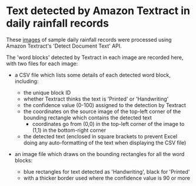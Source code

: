 # Text detected by Amazon Textract in daily rainfall records

These [images](../RotatedImages) of sample daily rainfall records were processed using Amazon Textract's 'Detect Document Text' API. 

The 'word blocks' detected by Textract in each image are recorded here, with two files for each image:

* a CSV file which lists some details of each detected word block, including: 
  * the unique block ID
  * whether Textract thinks the text is 'Printed' or 'Handwriting'
  * the confidence value (0-100) assigned to the detection by Textract
  * the coordinates on the source image of the top-left corner of the bounding rectangle which contains the detected text
    * coordinates go from (0,0) in the top-left corner of the image to (1,1) in the bottom-right corner
  * the detected text (enclosed in square brackets to prevent Excel doing any auto-formatting of the text when displaying the CSV file)
  
* an image file which draws on the bounding rectangles for all the word blocks:
  * blue rectangles for text detected as 'Handwriting', black for 'Printed'
  * with a thicker border used where the confidence value is 90 or more
	
